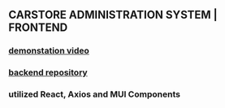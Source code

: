 ## CARSTORE ADMINISTRATION SYSTEM | FRONTEND

### [demonstation video](https://www.youtube.com/watch?v=b0-D1AoZzq0)
### [backend repository](https://github.com/natansalgado/carstore-backend)

### utilized React, Axios and MUI Components
